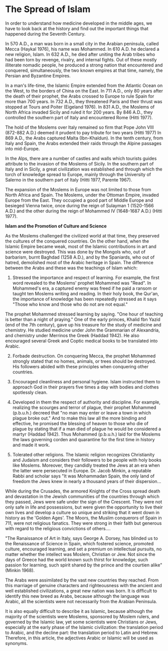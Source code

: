 The Spread of Islam
===================

In order to understand how medicine developed in the middle ages, we
have to look back at the history and find out the important things that
happened during the Seventh Century.

In 570 A.D., a man was born in a small city in the Arabian peninsula,
called Mecca (Haykal 1976), his name was Mohammed. In 610 A.D. he
declared a new religion, Islam. In 632 A.D., he died after uniting the
Arab tribes who had been torn by revenge, rivalry, and internal fights.
Out of these mostly illiterate nomadic people, he produced a strong
nation that encountered and conquered, simultaneously, the two known
empires at that time, namely, the Persian and Byzantine Empires.

In a man's life-time, the Islamic Empire extended from the Atlantic
Ocean on the West, to the borders of China on the East. In 711 A.D.,
only 80 years after the death of their prophet, the Arabs crossed to
Europe to rule Spain for more than 700 years. In 732 A.D., they
threatened Paris and their thrust was stopped at Tours and Poiter
(Eigeland 1976). In 831 A.D., the Moslems of North Africa invaded Sicily
and ruled it for 200 years. By 846 A.D., they controlled the southern
part of Italy and encountered Rome (Hitti 1977).

The hold of the Moslems over Italy remained so firm that Pope John VIII
(872-882 A.D.) deemed it prudent to pay tribute for two years (Hitti
1977) In 869 A.D., the Arabs captured Malta (Ibn-Khaldun). In the tenth
century, from Italy and Spain, the Arabs extended their raids through
the Alpine passages into mid-Europe.

In the Alps, there are a number of castles and walls which tourists
guides attribute to the invasion of the Moslems of Sicily. In the
southern part of Italy and in Sicily, a great civilization was
established and through which the torch of knowledge spread to Europe,
mainly through the University of Salerno in the southern part of Italy
(Hitti 1977, Parente 1967).

The expansion of the Moslems in Europe was not limited to those from
North Africa and Spain. The Moslems, under the Ottoman Empire, invaded
Europe from the East. They occupied a good part of Middle Europe and
besieged Vienna twice, once during the reign of Sulayman 1 (1520-1566
A.D.) and the other during the reign of Mohammed IV (1648-1687 A.D.)
(Hitti 1977).


**Islam and the Promotion of Culture and Science**

As the Moslems challenged the civilized world at that time, they
preserved the cultures of the conquered countries. On the other hand,
when the Islamic Empire became weak, most of the Islamic contributions
in art and science were destroyed. This was done by the Mongols who, out
of barbarism, burnt Baghdad (1258 A.D.), and by the Spaniards, who out
of hatred, demolished most of the Arabic heritage in Spain. The
difference between the Arabs and these was the teachings of Islam
which:

1. Stressed the importance and respect of learning. For example, the
first word revealed to the Moslems' prophet Mohammed was "Read". In
Mohammed's era, a captured enemy was freed if he paid a ransom or taught
ten Moslems writing and reading. In their holy book, the Qur'an, the
importance of knowledge has been repeatedly stressed as it says "Those
who know and those who do not are not equal."

The prophet Mohammed stressed learning by saying. "One hour of teaching
is better than a night of praying." One of the early princes, Khalid fbn
Yazid (end of the 7th century), gave up his treasure for the study of
medicine and chemistry. He studied medicine under John the Grammarian of
Alexandria, and chemistry under Merrinos the Greek (Haddad 1942). He
also encouraged several Greek and Coptic medical books to be translated
into Arabic.

2. Forbade destruction. On conquering Mecca, the prophet Mohammed
strongly stated that no homes, animals, or trees should be destroyed.
His followers abided with these principles when conquering other
countries.

3. Encouraged cleanliness and personal hygiene. Islam instructed them
to approach God in their prayers five times a day with bodies and
clothes spotlessly clean.

4. Developed in them the respect of authority and discipline. For
example, realizing the scourges and terror of plague, their prophet
Mohammed (p.b.u.h.) decreed that "no man may enter or leave a town in
which plague broke out." And to make this law all the more binding and
effective, he promised the blessing of heaven to those who die of plague
by stating that if a man died of plague he would be considered a martyr
(Haddad 1942). Thus Mohammed (p.b.u.h.) laid for the Moslems the laws
governing corden and quarantine for the first time in history and made
it work.

5. Tolerated other religions. The Islamic religion recognizes
Christianity and Judaism and considers their followers to be people with
holy books like Moslems. Moreover, they candidly treated the Jews at an
era when the latter were persecuted in Europe. Dr. Jacob Minkin, a
reputable Rabbi and scholar says "It was Mohammadan Spain, the only land
of freedom the Jews knew in nearly a thousand years of their
dispersion...

While during the Crusades, the armored Knights of the Cross spread
death and devastation in the Jewish communities of the countries through
which they passed, Jews were safe under the sign of the Crescent. They
were not only safe in life and possessions, but were given the
opportunity to live their own lives and develop a culture so unique and
striking that it went down in history as the 'Golden Ages'. The Moors,
the Muslim conquerors of Spain in 711, were not religious fanatics. They
were strong in their faith but generous with regard to the religious
convictions of others....

"The Ranaissance of Art in Italy, says George A. Dorsey, has blinded us
to the Renaissance of Science in Spain, which fostered science, promoted
culture, encouraged learning, and set a premium on intellectual
pursuits, no matter whether the intellect was Moslem, Christian or Jew.
Not since the days of Greece had the world known such thirst for
knowledge, such passion for learning, such spirit shared by the prince
and the courtien alike" (Minkin 1968).

The Arabs were assimilated by the vast new countries they reached. From
this marriage of genuine characters and righteousness with the ancient
and well established civilizations, a great new nation was born. It is
difficult to identify this new breed as Arabs, because although the
language was Arabic, all the scientists were not necessarily from the
Arabian Peninsula.

It is also equally difficult to describe it as Islamic, because
although the majority of the scientists were Moslems, sponsored by
Moslem rulers, and governed by the Islamic law, yet some scientists were
Christians or Jews, especially at the early phase of the lslamic
civilization: the translation period to Arabic, and the decline part:
the translation period to Latin and Hebrew. Therefore, in this article,
the adjectives Arabic or Islamic will be used as synonyms.



